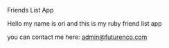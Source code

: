 Friends List App

Hello my name is ori and this is my ruby friend list app 

you can contact me here: admin@futurenco.com




